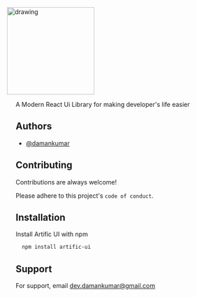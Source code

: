 <img style="margin-left: -20px" src="https://artific.vercel.app/assets/images/Logo.png" alt="drawing" width="200"/>

A Modern React Ui Library for making developer's life easier

## Authors

-   [@damankumar](https://github.com/dev-damankumar)

## Contributing

Contributions are always welcome!

Please adhere to this project's `code of conduct`.

## Installation

Install Artific UI with npm

```bash
  npm install artific-ui
```

## Support

For support, email [dev.damankumar@gmail.com](mailto:dev.damankumar@gmail.com)

